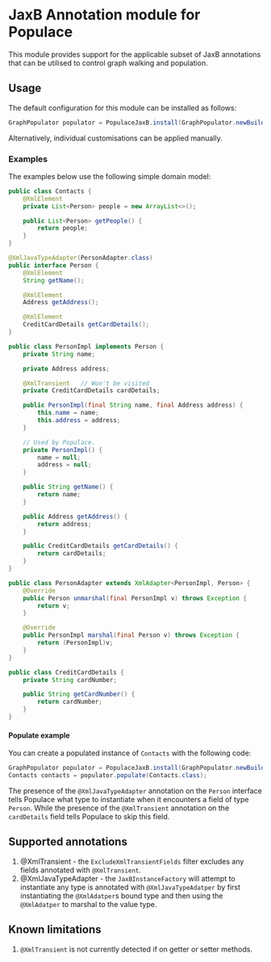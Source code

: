 # JaxB Annotation module for Populace

This module provides support for the applicable subset of JaxB annotations that can be utilised to control graph walking
and population.

## Usage
The default configuration for this module can be installed as follows:

```java
GraphPopulator populator = PopulaceJaxB.install(GraphPopulator.newBuilder()).build();
```

Alternatively, individual customisations can be applied manually.

### Examples

The examples below use the following simple domain model:

```java
public class Contacts {
    @XmlElement
    private List<Person> people = new ArrayList<>();

    public List<Person> getPeople() {
        return people;
    }
}

@XmlJavaTypeAdapter(PersonAdapter.class)
public interface Person {
    @XmlElement
    String getName();

    @XmlElement
    Address getAddress();

    @XmlElement
    CreditCardDetails getCardDetails();
}

public class PersonImpl implements Person {
    private String name;

    private Address address;

    @XmlTransient   // Won't be visited
    private CreditCardDetails cardDetails;

    public PersonImpl(final String name, final Address address) {
        this.name = name;
        this.address = address;
    }

    // Used by Populace.
    private PersonImpl() {
        name = null;
        address = null;
    }

    public String getName() {
        return name;
    }

    public Address getAddress() {
        return address;
    }

    public CreditCardDetails getCardDetails() {
        return cardDetails;
    }
}

public class PersonAdapter extends XmlAdapter<PersonImpl, Person> {
    @Override
    public Person unmarshal(final PersonImpl v) throws Exception {
        return v;
    }

    @Override
    public PersonImpl marshal(final Person v) throws Exception {
        return (PersonImpl)v;
    }
}

public class CreditCardDetails {
    private String cardNumber;

    public String getCardNumber() {
        return cardNumber;
    }
}
```

#### Populate example
You can create a populated instance of `Contacts` with the following code:

```java
GraphPopulator populator = PopulaceJaxB.install(GraphPopulator.newBuilder()).build();
Contacts contacts = populator.populate(Contacts.class);
```

The presence of the `@XmlJavaTypeAdapter` annotation on the `Person` interface tells Populace what type to instantiate
when it encounters a field of type `Person`. While the presence of the `@XmlTransient` annotation on the `cardDetails`
field tells Populace to skip this field.

## Supported annotations

1. @XmlTransient - the `ExcludeXmlTransientFields` filter excludes any fields annotated with `@XmlTransient`.
1. @XmlJavaTypeAdapter - the `JaxBInstanceFactory` will attempt to instantiate any type is annotated with
`@XmlJavaTypeAdatper` by first instantiating the `@XmlAdatper`s bound type and then using the `@XmlAdatper` to marshal
to the value type.

## Known limitations
1. `@XmlTransient` is not currently detected if on getter or setter methods.
